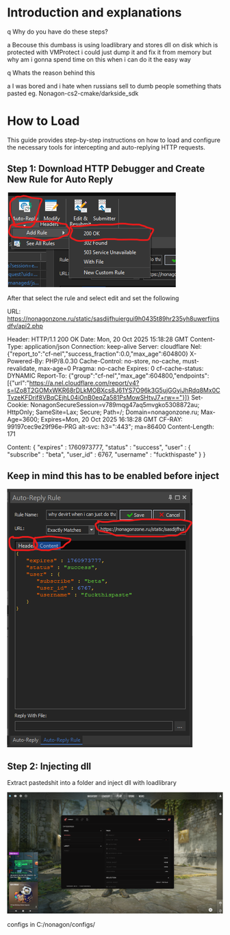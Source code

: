 
# Introduction and explanations
q Why do you have do these steps?

a Becouse this dumbass is using loadlibrary and stores dll on disk which is protected with VMProtect i could just dump it and fix it from memory but why am i gonna spend time on this when i can do it the easy way

q Whats the reason behind this

a I was bored and i hate when russians sell to dumb people something thats pasted eg. Nonagon-cs2-cmake/darkside_sdk


# How to Load

This guide provides step-by-step instructions on how to load and configure the necessary tools for intercepting and auto-replying HTTP requests.

## Step 1: Download HTTP Debugger and Create New Rule for Auto Reply

![Step 1 - Creating Auto Reply Rule](imgs/createrule1.png)

After that select the rule and select edit and set the following

URL: https://nonagonzone.ru/static/sasdijfhuiergui9h0435t89hr235yh8uwerfijnsdfv/api2.php

Header: HTTP/1.1 200 OK
Date: Mon, 20 Oct 2025 15:18:28 GMT
Content-Type: application/json
Connection: keep-alive
Server: cloudflare
Nel: {"report_to":"cf-nel","success_fraction":0.0,"max_age":604800}
X-Powered-By: PHP/8.0.30
Cache-Control: no-store, no-cache, must-revalidate, max-age=0
Pragma: no-cache
Expires: 0
cf-cache-status: DYNAMIC
Report-To: {"group":"cf-nel","max_age":604800,"endpoints":[{"url":"https://a.nel.cloudflare.com/report/v4?s=IZo8T2GOMxWKR68rDLkMOBXcs8J61YS7O96k3G5ujGGyiJhRdq8Mx0CTvzeKFDrif8VBqCEjhL04iOnB0eqZa581PsMowSHtvJ7+rw=="}]}
Set-Cookie: NonagonSecureSession=v789mqg47aq5mvgko5308872au; HttpOnly; SameSite=Lax; Secure; Path=/; Domain=nonagonzone.ru; Max-Age=3600; Expires=Mon, 20 Oct 2025 16:18:28 GMT
CF-RAY: 99197cec9e29f96e-PRG
alt-svc: h3=":443"; ma=86400
Content-Length: 171

Content: {
   "expires" : 1760973777,
   "status" : "success",
   "user" : {
      "subscribe" : "beta",
      "user_id" : 6767,
      "username" : "fuckthispaste"
   }
}

## Keep in mind this has to be enabled before inject

![Step 1 - Creating Auto Reply Rule](imgs/createrule2.png)

## Step 2: Injecting dll

Extract pastedshit into a folder and inject dll with loadlibrary


![Step 1 - Creating Auto Reply Rule](imgs/pasteshowed.PNG)

configs in C:/nonagon/configs/




